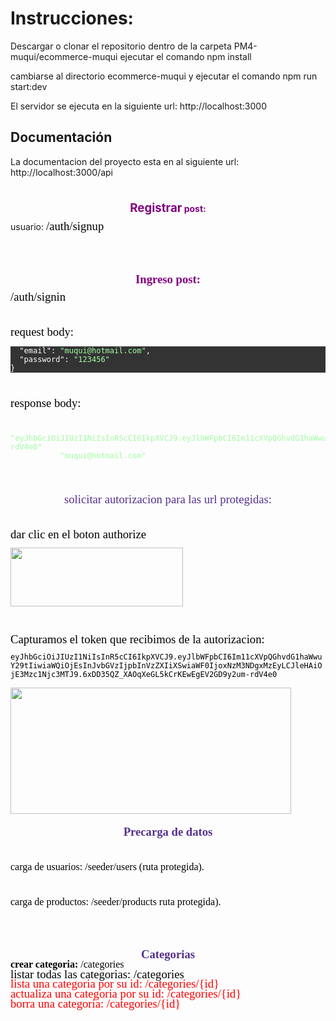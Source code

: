 <h1> Instrucciones:</h1>
<p>Descargar o clonar el repositorio
dentro de la carpeta PM4-muqui/ecommerce-muqui
ejecutar el comando npm install</p> 
<p> cambiarse al directorio ecommerce-muqui y ejecutar el comando npm run start:dev </p>
<p> El servidor se ejecuta en la siguiente url: http://localhost:3000 <p> 
<h2> Documentación</h2>
<p> La documentacion del proyecto esta en al siguiente url: http://localhost:3000/api </p>

<p align="center" style="line-height: 100%; margin-bottom: 0in"><br/>

</p>
<p align="center" style="line-height: 100%; margin-bottom: 0in"><font color="#800080"><b><font size="4" style="font-size: 14pt">Registrar</font>
post:</b></font></p>
<p style="line-height: 100%; margin-bottom: 0in">usuario:
<span style="font-variant: normal"><font color="#000000"><font face="Times New Roman"><font size="4" style="font-size: 14pt"><span style="letter-spacing: normal"><span style="font-style: normal"><span style="font-weight: normal">/auth/signup</span></span></span></font></font></font></span></p>
<p style="line-height: 100%; margin-bottom: 0in"><br/>

</p>
<p style="line-height: 100%; margin-bottom: 0in"><br/>

</p>
<p align="center" style="line-height: 100%; margin-bottom: 0in"><font color="#800080"><b><span style="font-variant: normal"><font face="Times New Roman"><font size="4" style="font-size: 14pt"><span style="letter-spacing: normal"><span style="font-style: normal">Ingreso
post: </span></span></font></font></span></b></font>
</p>
<p style="font-variant: normal; letter-spacing: normal; font-style: normal; font-weight: normal; line-height: 100%; margin-bottom: 0in">
<font color="#000000"><font face="Times New Roman"><font size="4" style="font-size: 14pt">/auth/signin</font></font></font></p>
<p style="line-height: 100%; margin-bottom: 0in"><br/>

</p>
<p style="line-height: 100%; margin-bottom: 0in"><span style="font-variant: normal"><font color="#000000"><font face="Times New Roman"><font size="4" style="font-size: 14pt"><span style="letter-spacing: normal"><span style="font-style: normal"><span style="font-weight: normal">request
body: </span></span></span></font></font></font></span><code class="western"><span style="font-variant: normal"><font color="#ffffff"><font face="Consolas, monaco, monospace"><font size="2" style="font-size: 9pt"><span style="letter-spacing: normal"><span style="font-style: normal"><span style="font-weight: normal">{</span></span></span></font></font></font></span></code></p>
<pre class="western" style="orphans: 2; widows: 2; border: none; padding: 0in; background: #333333"><code class="western"><span style="font-variant: normal"><font color="#ffffff"><span style="letter-spacing: normal">  </span></font></span></code><code class="western"><span style="font-variant: normal"><font color="#ffffff"><font face="Consolas, monaco, monospace"><font size="2" style="font-size: 9pt"><span style="letter-spacing: normal"><span style="font-style: normal"><span style="font-weight: normal">&quot;email&quot;: </span></span></span></font></font></font></span></code><code class="western"><span style="font-variant: normal"><font color="#a2fca2"><font face="Consolas, monaco, monospace"><font size="2" style="font-size: 9pt"><span style="letter-spacing: normal"><span style="font-style: normal"><span style="font-weight: normal">&quot;muqui@hotmail.com&quot;</span></span></span></font></font></font></span></code><code class="western"><span style="font-variant: normal"><font color="#ffffff"><font face="Consolas, monaco, monospace"><font size="2" style="font-size: 9pt"><span style="letter-spacing: normal"><span style="font-style: normal"><span style="font-weight: normal">,</span></span></span></font></font></font></span></code>
<code class="western"><span style="font-variant: normal"><font color="#ffffff"><span style="letter-spacing: normal">  </span></font></span></code><code class="western"><span style="font-variant: normal"><font color="#ffffff"><font face="Consolas, monaco, monospace"><font size="2" style="font-size: 9pt"><span style="letter-spacing: normal"><span style="font-style: normal"><span style="font-weight: normal">&quot;password&quot;: </span></span></span></font></font></font></span></code><code class="western"><span style="font-variant: normal"><font color="#a2fca2"><font face="Consolas, monaco, monospace"><font size="2" style="font-size: 9pt"><span style="letter-spacing: normal"><span style="font-style: normal"><span style="font-weight: normal">&quot;123456&quot;</span></span></span></font></font></font></span></code>
<code class="western"><span style="font-variant: normal"><font color="#ffffff"><font face="Consolas, monaco, monospace"><font size="2" style="font-size: 9pt"><span style="letter-spacing: normal"><span style="font-style: normal"><span style="font-weight: normal">}</span></span></span></font></font></font></span></code></pre><p style="line-height: 100%; margin-bottom: 0in">
<br/>

</p>
<p style="line-height: 100%; margin-bottom: 0in"><span style="font-variant: normal"><font color="#000000"><font face="Times New Roman"><font size="4" style="font-size: 14pt"><span style="letter-spacing: normal"><span style="font-style: normal"><span style="font-weight: normal">response
body:</span></span></span></font></font></font></span></p>
<pre class="western"><code class="western"><span style="font-variant: normal"><font color="#ffffff"><font face="Consolas, monaco, monospace"><font size="2" style="font-size: 9pt"><span style="letter-spacing: normal"><span style="font-style: normal"><span style="font-weight: normal">{</span></span></span></font></font></font></span></code>
<code class="western"><span style="font-variant: normal"><font color="#ffffff"><span style="letter-spacing: normal">  </span></font></span></code><code class="western"><span style="font-variant: normal"><font color="#ffffff"><font face="Consolas, monaco, monospace"><font size="2" style="font-size: 9pt"><span style="letter-spacing: normal"><span style="font-style: normal"><span style="font-weight: normal">&quot;token&quot;: </span></span></span></font></font></font></span></code><code class="western"><span style="font-variant: normal"><font color="#a2fca2"><font face="Consolas, monaco, monospace"><font size="2" style="font-size: 9pt"><span style="letter-spacing: normal"><span style="font-style: normal"><span style="font-weight: normal">&quot;eyJhbGciOiJIUzI1NiIsInR5cCI6IkpXVCJ9.eyJlbWFpbCI6Im11cXVpQGhvdG1haWwuY29tIiwiaWQiOjEsInJvbGVzIjpbInVzZXIiXSwiaWF0IjoxNzM3NDgxMzEyLCJleHAiOjE3Mzc1Njc3MTJ9.6xDD35QZ_XAOqXeGL5kCrKEwEgEV2GD9y2um-rdV4e0&quot;</span></span></span></font></font></font></span></code><code class="western"><span style="font-variant: normal"><font color="#ffffff"><font face="Consolas, monaco, monospace"><font size="2" style="font-size: 9pt"><span style="letter-spacing: normal"><span style="font-style: normal"><span style="font-weight: normal">,</span></span></span></font></font></font></span></code>
<code class="western"><span style="font-variant: normal"><font color="#ffffff"><span style="letter-spacing: normal">  </span></font></span></code><code class="western"><span style="font-variant: normal"><font color="#ffffff"><font face="Consolas, monaco, monospace"><font size="2" style="font-size: 9pt"><span style="letter-spacing: normal"><span style="font-style: normal"><span style="font-weight: normal">&quot;email&quot;: </span></span></span></font></font></font></span></code><code class="western"><span style="font-variant: normal"><font color="#a2fca2"><font face="Consolas, monaco, monospace"><font size="2" style="font-size: 9pt"><span style="letter-spacing: normal"><span style="font-style: normal"><span style="font-weight: normal">&quot;muqui@hotmail.com&quot;</span></span></span></font></font></font></span></code>
<code class="western"><span style="font-variant: normal"><font color="#ffffff"><font face="Consolas, monaco, monospace"><font size="2" style="font-size: 9pt"><span style="letter-spacing: normal"><span style="font-style: normal"><span style="font-weight: normal">}</span></span></span></font></font></font></span></code></pre><p style="line-height: 100%; margin-bottom: 0in">
<br/>

</p>
<p align="center" style="line-height: 100%; margin-bottom: 0in"><font color="#55308d"><font size="4" style="font-size: 14pt"><span style="font-variant: normal"><font face="Times New Roman"><span style="letter-spacing: normal"><span style="font-style: normal"><span style="font-weight: normal">solicitar
autorizacion para las url protegidas:</span></span></span></font></span></font></font></p>
<p align="center" style="line-height: 100%; margin-bottom: 0in"><br/>

</p>
<p style="line-height: 100%; margin-bottom: 0in"><span style="font-variant: normal"><font color="#000000"><font face="Times New Roman"><font size="4" style="font-size: 14pt"><span style="letter-spacing: normal"><span style="font-style: normal"><span style="font-weight: normal">dar
clic en el boton authorize</span></span></span></font></font></font></span></p>
<p style="line-height: 100%; margin-bottom: 0in"><img src="test%20project%20con%20Swagger%20html_html_34ab546d.png" name="Image1" align="left" width="276" height="94" border="0"/>
<br/>

</p>
<p style="line-height: 100%; margin-bottom: 0in"><br/>

</p>
<p style="line-height: 100%; margin-bottom: 0in"><br/>

</p>
<p style="line-height: 100%; margin-bottom: 0in"><br/>

</p>
<p style="line-height: 100%; margin-bottom: 0in"><br/>

</p>
<p style="line-height: 100%; margin-bottom: 0in"><span style="font-variant: normal"><font color="#000000"><font face="Times New Roman"><font size="4" style="font-size: 14pt"><span style="letter-spacing: normal"><span style="font-style: normal"><span style="font-weight: normal">Capturamos
el token que recibimos de la autorizacion:</span></span></span></font></font></font></span></p>
<p style="line-height: 100%; margin-bottom: 0in"><span style="font-variant: normal"><font color="#000000"><span style="letter-spacing: normal">
</span></font></span><code class="western"><span style="font-variant: normal"><font color="#000000"><font face="Consolas, monaco, monospace"><font size="2" style="font-size: 9pt"><span style="letter-spacing: normal"><span style="font-style: normal"><span style="font-weight: normal">eyJhbGciOiJIUzI1NiIsInR5cCI6IkpXVCJ9.eyJlbWFpbCI6Im11cXVpQGhvdG1haWwuY29tIiwiaWQiOjEsInJvbGVzIjpbInVzZXIiXSwiaWF0IjoxNzM3NDgxMzEyLCJleHAiOjE3Mzc1Njc3MTJ9.6xDD35QZ_XAOqXeGL5kCrKEwEgEV2GD9y2um-rdV4e0</span></span></span></font></font></font></span></code></p>
<p style="line-height: 100%; margin-bottom: 0in"><img src="test%20project%20con%20Swagger%20html_html_e260ff64.png" name="Image2" align="left" width="449" height="202" border="0"/>
<br/>

</p>
<p style="line-height: 100%; margin-bottom: 0in"><br/>

</p>
<p style="line-height: 100%; margin-bottom: 0in"><br/>

</p>
<p style="line-height: 100%; margin-bottom: 0in"><br/>

</p>
<p style="line-height: 100%; margin-bottom: 0in"><br/>

</p>
<p style="line-height: 100%; margin-bottom: 0in"><br/>

</p>
<p style="line-height: 100%; margin-bottom: 0in"><br/>

</p>
<p style="line-height: 100%; margin-bottom: 0in"><br/>

</p>
<p align="center" style="line-height: 100%; margin-bottom: 0in"><font color="#55308d"><b><span style="font-variant: normal"><font face="Times New Roman"><font size="4" style="font-size: 14pt"><span style="letter-spacing: normal"><span style="font-style: normal">Precarga
de datos</span></span></font></font></span></b></font></p>
<p align="center" style="line-height: 100%; margin-bottom: 0in"><br/>

</p>
<p style="line-height: 100%; margin-bottom: 0in"><font size="3" style="font-size: 12pt"><span style="font-variant: normal"><font color="#000000"><font face="Times New Roman"><span style="letter-spacing: normal"><span style="font-style: normal"><span style="font-weight: normal">carga
de usuarios:   </span></span></span></font></font></span><span style="font-variant: normal"><font color="#000000"><font face="Times New Roman"><span style="letter-spacing: normal"><span style="font-style: normal"><span style="font-weight: normal">/seeder/users
 </span></span></span></font></font></span><span style="font-variant: normal"><font color="#000000"><font face="Times New Roman"><span style="letter-spacing: normal"><span style="font-style: normal"><span style="font-weight: normal">(ruta
protegida).</span></span></span></font></font></span></font></p>
<p style="line-height: 100%; margin-bottom: 0in"><br/>

</p>
<p style="line-height: 100%; margin-bottom: 0in"><font size="3" style="font-size: 12pt"><span style="font-variant: normal"><font color="#000000"><font face="Times New Roman"><span style="letter-spacing: normal"><span style="font-style: normal"><span style="font-weight: normal">c</span></span></span></font></font></span><span style="font-variant: normal"><font color="#000000"><font face="Times New Roman"><span style="letter-spacing: normal"><span style="font-style: normal"><span style="font-weight: normal">arga
de productos: </span></span></span></font></font></span><span style="font-variant: normal"><font color="#000000"><font face="Times New Roman"><span style="letter-spacing: normal"><span style="font-style: normal"><span style="font-weight: normal">/seeder/products</span></span></span></font></font></span><span style="font-variant: normal"><font color="#000000"><font face="Times New Roman"><span style="letter-spacing: normal"><span style="font-style: normal"><span style="font-weight: normal">
ruta protegida).</span></span></span></font></font></span></font></p>
<p style="line-height: 100%; margin-bottom: 0in"><br/>

</p>
<p style="line-height: 100%; margin-bottom: 0in"><br/>

</p>
<p align="center" style="line-height: 100%; margin-bottom: 0in"><font color="#55308d"><b><span style="font-variant: normal"><font face="Times New Roman"><font size="4" style="font-size: 14pt"><span style="letter-spacing: normal"><span style="font-style: normal">Categorias</span></span></font></font></span></b></font></p>
<p align="left" style="line-height: 100%; margin-top: 0.02in; margin-bottom: 0.02in">
<font color="#000000"><font size="3" style="font-size: 12pt"><b><span style="font-variant: normal"><font face="Times New Roman"><span style="letter-spacing: normal"><span style="font-style: normal">crear
categoria: </span></span></font></span></b><span style="font-variant: normal"><font face="Times New Roman"><span style="letter-spacing: normal"><span style="font-style: normal"><span style="font-weight: normal">/categories</span></span></span></font></span></font></font></p>
<p style="line-height: 100%; margin-top: 0.02in; margin-bottom: 0.02in">
<span style="font-variant: normal"><font color="#000000"><font face="Times New Roman"><font size="4" style="font-size: 14pt"><span style="letter-spacing: normal"><span style="font-style: normal"><span style="font-weight: normal">listar
todas las categorias: </span></span></span></font></font></font></span><span style="font-variant: normal"><font color="#000000"><font face="Times New Roman"><font size="4" style="font-size: 14pt"><span style="letter-spacing: normal"><span style="font-style: normal"><span style="font-weight: normal">/categories</span></span></span></font></font></font></span></p>
<p style="line-height: 100%; margin-top: 0.02in; margin-bottom: 0.02in">
<font color="#ff0000"><span style="font-variant: normal"><font face="Times New Roman"><font size="4" style="font-size: 14pt"><span style="letter-spacing: normal"><span style="font-style: normal"><span style="font-weight: normal">lista
una categoria por su id: </span></span></span></font></font></span><span style="font-variant: normal"><font face="Times New Roman"><font size="4" style="font-size: 14pt"><span style="letter-spacing: normal"><span style="font-style: normal"><span style="font-weight: normal">/categories/{id}</span></span></span></font></font></span></font></p>
<p style="line-height: 100%; margin-top: 0.02in; margin-bottom: 0.02in">
<font color="#ff0000"><span style="font-variant: normal"><font face="Times New Roman"><font size="4" style="font-size: 14pt"><span style="letter-spacing: normal"><span style="font-style: normal"><span style="font-weight: normal">actualiza
una categoria por su id: </span></span></span></font></font></span><span style="font-variant: normal"><font face="Times New Roman"><font size="4" style="font-size: 14pt"><span style="letter-spacing: normal"><span style="font-style: normal"><span style="font-weight: normal">/categories/{id}</span></span></span></font></font></span></font></p>
<p style="line-height: 100%; margin-top: 0.02in; margin-bottom: 0.02in">
<font color="#ff0000"><span style="font-variant: normal"><font face="Times New Roman"><font size="4" style="font-size: 14pt"><span style="letter-spacing: normal"><span style="font-style: normal"><span style="font-weight: normal">borra
una categoria: </span></span></span></font></font></span><span style="font-variant: normal"><font face="Times New Roman"><font size="4" style="font-size: 14pt"><span style="letter-spacing: normal"><span style="font-style: normal"><span style="font-weight: normal">/categories/{id}</span></span></span></font></font></span></font></p>
<p style="line-height: 100%; margin-bottom: 0in"><br/>

</p>
<p style="line-height: 100%; margin-bottom: 0in"><br/>

</p>
<p style="line-height: 100%; margin-bottom: 0in"><br/>

</p>


